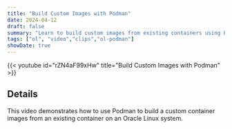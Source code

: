 ```yaml
---
title: "Build Custom Images with Podman"
date: 2024-04-12
draft: false
summary: "Learn to build custom images from existing containers using Podman on Oracle Linux."
tags: ["ol", "video","clips","ol-podman"]
showDate: true
---
```


{{< youtube id="rZN4aF99xHw" title="Build Custom Images with Podman" >}}

## Details

This video demonstrates how to use Podman to build a custom container images from an existing container on an Oracle Linux system. 